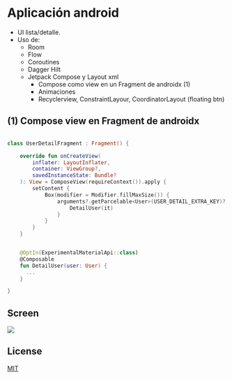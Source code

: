 # Aplicación android

- UI lista/detalle.
- Uso de:
  - Room
  - Flow
  - Coroutines
  - Dagger Hilt
  - Jetpack Compose y Layout xml
    - Compose como view en un Fragment de androidx (1)
    - Animaciones
    - Recyclerview, ConstraintLayour, CoordinatorLayout (floating btn)


## (1) Compose view en Fragment de androidx

```kotlin

class UserDetailFragment : Fragment() {

    override fun onCreateView(
        inflater: LayoutInflater,
        container: ViewGroup?,
        savedInstanceState: Bundle?
    ): View = ComposeView(requireContext()).apply {
        setContent {
            Box(modifier = Modifier.fillMaxSize()) {
                arguments?.getParcelable<User>(USER_DETAIL_EXTRA_KEY)?.let {
                    DetailUser(it)
                }
            }
        }
    }


    @OptIn(ExperimentalMaterialApi::class)
    @Composable
    fun DetailUser(user: User) {
      ...
    }

}
```

## Screen
![](files/screen.gif)

## License

[MIT](https://choosealicense.com/licenses/mit/)
